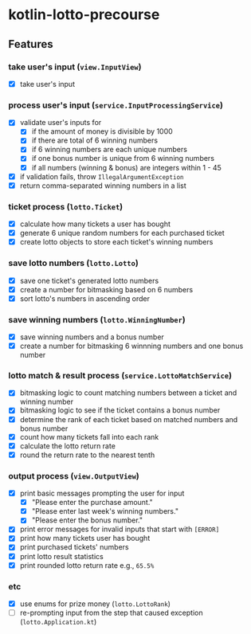 # kotlin-lotto-precourse

## Features
### take user's input (`view.InputView`)
-[X] take user's input 
### process user's input (`service.InputProcessingService`)
-[X] validate user's inputs for
  -[X] if the amount of money is divisible by 1000
  -[X] if there are total of 6 winning numbers
  -[X] if 6 winning numbers are each unique numbers
  -[X] if one bonus number is unique from 6 winning numbers
  -[X] if all numbers (winning & bonus) are integers within 1 - 45
-[X] if validation fails, throw `IllegalArgumentException`
-[X] return comma-separated winning numbers in a list
### ticket process (`lotto.Ticket`)
-[X] calculate how many tickets a user has bought
-[X] generate 6 unique random numbers for each purchased ticket
-[X] create lotto objects to store each ticket's winning numbers
### save lotto numbers (`lotto.Lotto`)
-[X] save one ticket's generated lotto numbers
-[X] create a number for bitmasking based on 6 numbers
-[X] sort lotto's numbers in ascending order
### save winning numbers (`lotto.WinningNumber`)
-[X] save winning numbers and a bonus number
-[X] create a number for bitmasking 6 winnning numbers and one bonus number
### lotto match & result process (`service.LottoMatchService`)
-[X] bitmasking logic to count matching numbers between a ticket and winning number
-[X] bitmasking logic to see if the ticket contains a bonus number
-[X] determine the rank of each ticket based on matched numbers and bonus number
-[X] count how many tickets fall into each rank
-[X] calculate the lotto return rate
-[X] round the return rate to the nearest tenth
### output process (`view.OutputView`)
-[X] print basic messages prompting the user for input
    -[X] "Please enter the purchase amount."
    -[X] "Please enter last week's winning numbers."
    -[X] "Please enter the bonus number."
-[X] print error messages for invalid inputs that start with `[ERROR]`
-[X] print how many tickets user has bought
-[X] print purchased tickets' numbers
-[X] print lotto result statistics
-[X] print rounded lotto return rate e.g., `65.5%`
### etc
-[X] use enums for prize money (`lotto.LottoRank`)
-[ ] re-prompting input from the step that caused exception (`lotto.Application.kt`)